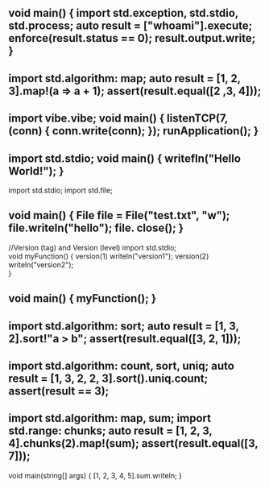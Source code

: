 void main() 
{
    import std.exception, std.stdio, std.process;
    auto result = ["whoami"].execute;
    enforce(result.status == 0);
    result.output.write;
}
---
import std.algorithm: map;
auto result = [1, 2, 3].map!(a => a + 1);
assert(result.equal([2 ,3, 4]));
---			
import vibe.vibe;
void main()
{
    listenTCP(7, (conn) { conn.write(conn); });
    runApplication();
}
---
import std.stdio;
void main() 
{ 
    writefln("Hello World!");
}
---
import std.stdio; 
import std.file;
  
void main() { 
    File file = File("test.txt", "w"); 
    file.writeln("hello");
    file.
    close(); 
}
---
//Version (tag) and Version (level)
import std.stdio;  
void myFunction() { 
    version(1) writeln("version1"); 
    version(2) writeln("version2");     
}
  
void main() { 
    myFunction(); 
}
---
import std.algorithm: sort;
auto result = [1, 3, 2].sort!"a > b";
assert(result.equal([3, 2, 1]));
---
import std.algorithm: count, sort, uniq;
auto result = [1, 3, 2, 2, 3].sort().uniq.count;
assert(result == 3);
---
import std.algorithm: map, sum;
import std.range: chunks;
auto result = [1, 2, 3, 4].chunks(2).map!(sum);
assert(result.equal([3, 7])); 
---
void main(string[] args)
{
    [1, 2, 3, 4, 5].sum.writeln;
}